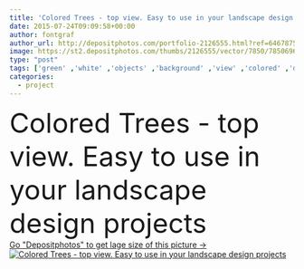 ```yaml
---
title: 'Colored Trees - top view. Easy to use in your landscape design p'
date: 2015-07-24T09:09:58+00:00
author: fontgraf
author_url: http://depositphotos.com/portfolio-2126555.html?ref=64678756
image: https://st2.depositphotos.com/thumbs/2126555/vector/7850/78506960/api_thumb_450.jpg?forcejpeg=true
type: "post"
tags: ['green' ,'white' ,'objects' ,'background' ,'view' ,'colored' ,'design' ,'isolated' ,'nature' ,'outdoor' ,'garden' ,'herb' ,'leaf' ,'abstract' ,'plant' ,'flora' ,'piece' ,'tree' ,'branch' ,'foliage' ,'landscape' ,'trees' ,'graphics' ,'architecture' ,'stylized' ,'forest' ,'contour' ,'drawing' ,'wood' ,'project' ,'bush' ,'branches' ,'top' ,'outline' ,'plan' ,'vegetation' ,'scheme' ,'crown' ,'of' ,'hedge' ,'delineation' ,'Linear' ,'shrub' ,'de' ,'treetop' ,'landscaping' ,'upper' ,'krone' ,'Haut' ,'vue' ]
categories: 
  - project
---
```

<div aling="center">
            <font size="60"> Colored Trees - top view. Easy to use in your landscape design projects</font>   
</div>
<div>
    <a href='https://depositphotos.com/78506960/stock-illustration-colored-trees-top-view-easy.html?ref=64678756' target=_blank > Go "Depositphotos" to get lage size of this picture ->
        <img href='https://depositphotos.com/78506960/stock-illustration-colored-trees-top-view-easy.html?ref=64678756' src='https://st2.depositphotos.com/2126555/7850/v/950/depositphotos_78506960-stock-illustration-colored-trees-top-view-easy.jpg?forcejpeg=true' alt='Colored Trees - top view. Easy to use in your landscape design projects' >
    </a>
</div>
